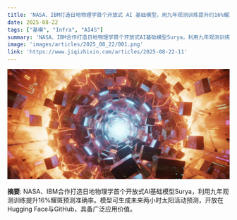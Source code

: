 ```yaml
---
title: 'NASA、IBM打造日地物理学首个开放式 AI 基础模型，用九年观测训练提升约16%耀斑预测准确率'
date: 2025-08-22
tags: ["基模", "Infra", "AI4S"]
summary: 'NASA、IBM合作打造日地物理学首个开放式AI基础模型Surya，利用九年观测训练提升16%耀斑预测准确率。模型可生成未来两小时太阳活动预测，开放在Hugging Face与GitHub，具备广泛应用价值。'
image: 'images/articles/2025_08_22/001.png'
link: 'https://www.jiqizhixin.com/articles/2025-08-22-11'
---
```

![NASA、IBM打造日地物理学首个开放式 AI 基础模型，用九年观测训练提升约16%耀斑预测准确率](images/articles/2025_08_22/001.png)

**摘要**: NASA、IBM合作打造日地物理学首个开放式AI基础模型Surya，利用九年观测训练提升16%耀斑预测准确率。模型可生成未来两小时太阳活动预测，开放在Hugging Face与GitHub，具备广泛应用价值。
